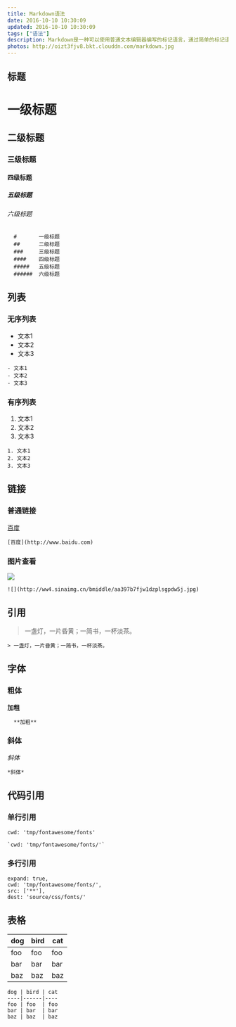 ```yaml
---
title: Markdown语法
date: 2016-10-10 10:30:09
updated: 2016-10-10 10:30:09
tags: ["语法"]
description: Markdown是一种可以使用普通文本编辑器编写的标记语言，通过简单的标记语法，它可以使普通文本内容具有一定的格式。
photos: http://oizt3fjv8.bkt.clouddn.com/markdown.jpg
---
```


## 标题

#       一级标题
##      二级标题
###     三级标题
####    四级标题
#####   五级标题
######  六级标题

```
  #       一级标题
  ##      二级标题
  ###     三级标题
  ####    四级标题
  #####   五级标题
  ######  六级标题
```

## 列表
### 无序列表
- 文本1
- 文本2
- 文本3

```
- 文本1
- 文本2
- 文本3
```

### 有序列表
1. 文本1
2. 文本2
3. 文本3

```
1. 文本1
2. 文本2
3. 文本3
```

## 链接
### 普通链接
[百度](http://www.baidu.com)

```
[百度](http://www.baidu.com)
```
### 图片查看
![](http://ww4.sinaimg.cn/bmiddle/aa397b7fjw1dzplsgpdw5j.jpg)

```
![](http://ww4.sinaimg.cn/bmiddle/aa397b7fjw1dzplsgpdw5j.jpg)
```

## 引用
> 一盏灯，一片昏黄；一简书，一杯淡茶。

```
> 一盏灯，一片昏黄；一简书，一杯淡茶。
```

## 字体
### 粗体
**加粗**

```
  **加粗**
```
### 斜体
*斜体*

```
*斜体*
```

## 代码引用
### 单行引用
`cwd: 'tmp/fontawesome/fonts'`

```
`cwd: 'tmp/fontawesome/fonts/'`
```

### 多行引用
```
expand: true,
cwd: 'tmp/fontawesome/fonts/',
src: ['**'],
dest: 'source/css/fonts/'
```

## 表格
dog | bird | cat
----|------|----
foo | foo  | foo
bar | bar  | bar
baz | baz  | baz

```
dog | bird | cat
----|------|----
foo | foo  | foo
bar | bar  | bar
baz | baz  | baz
```
